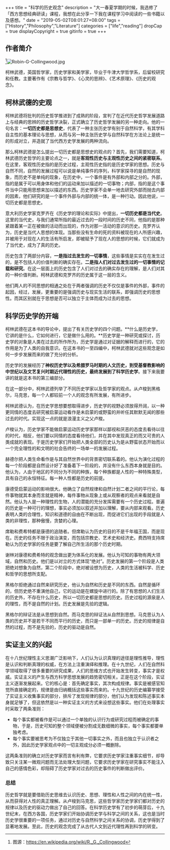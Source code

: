 +++
title = "科学的历史观念"
description = "大一春夏学期的时候，我选修了「西方思想经典研读」课程，我想在此分享一下我在课程学习中阅读的一些书籍以及感想。"
date = "2019-05-02T08:01:27+08:00"
tags = ["History","Philosophy","Literature"]
categories = ["life","reading"]
dropCap = true
displayCopyright = true
gitinfo = true
+++

## 作者简介

[^1]![Robin-G-Collingwood.jpg](/images/Robin-G-Collingwood.jpg "柯林武德")

柯林武德，英国哲学家，历史学家和美学家，毕业于牛津大学哲学系，后留校研究和任教。主要著作有《宗教与哲学》、《心灵的思辨》、《艺术原理》、《历史的观念》。

## 柯林武德的史观

柯林武德将批判的历史哲学推进到了成熟的阶段，宣判了在近代历史哲学发展道路上与经典的思辨的历史哲学决裂，正式确立了历史哲学发展的另一种走向。他的一句名言：**一切历史都是思想史**，代表了一种主张历史学有别于自然科学，有其学科自主性的基本理论与思想，从而与另一种主张历史学与自然科学在方法论上是统一的形成对立，并造就了当代西方史学发展的两种流向。

那么柯林武德是怎么提出一切历史都是思想史的观点的？首先，我们需要知道，柯林武德历史哲学的主要论点之一，就是**客观性历史与主观性历史之间的紧密联系**。在这里，客观性历史指的是历史过程，主观性历史指的是历史学家的思想。历史与自然不同，自然的发展过程可以说是单纯事件的序列，科学家探寻的是自然的现象，而历史不是单纯的现象，在历史中，一个事件是有外部和内部之分的。外部，指的是属于可以用身体和他们的运动来加以描述的一切事物；内部，指的是这个事件当中只能用思想来加以描述的东西。历史学家不会单一地去研究外部而抛去内部的因素，他们研究的是一个事件外部与内部的统一体，是一种行动。因此他说，一切历史都是思想史。

意大利历史学家克罗齐在《历史学的理论和实际》中提出，**一切历史都是当代史**。这里的当代史，与我们通常所指的最近过去的一段时间的历史不同，他指的是那种紧跟着某一正在被做的活动而出现的，作为对那一活动的意识的历史。克罗齐认为，历史是当代人思想的体现。当那些没有生命的死的资料被现在的人所感兴趣，并被用于对现在人的生活有所启发，即被赋予了现在人的思想的时候，它们就成为了当代史，成为了真的历史。

历史包含了两部分内容，**一是指过去发生的一切事情**，这些事情是实实在在发生过的，是不包括人的价值判断的确实存在。**二是指人们对过去发生过的一切事情的记载和研究**。在这一层面上的历史包含了人们对过去的确实存在的理解，是人们对其的一种价值判断。柯林武德和克罗齐的历史属于这一层的含义。

他们两人的不同思想的相通之处在于两者强调的历史不仅仅是事件的外部，事件的起因，经过，发展，更重要的是强调历史与现实生活的联系，即强调历史的思想性。而其区别就在于思想是否可以独立于主体而成为过去的思想。

## 科学历史学的开端

柯林武德在这本书的导论中，提出了有关历史学的四个问题。**什么是历史学，它讲的是什么，它如何进行，它是做什么用的。**历史学是一种研究或探讨，历史学的对象是人类在过去的所作所为，历史学是通过对证据的解释而进行的，它的作用是为了人类的自我意识。在这本书的一至四编中，柯林武德就对这些观念是如何一步步发展而来的做了充分的分析。

历史学的发展经历了**神权历史学以及希腊罗马时期的人文历史，到受基督教影响的中世纪以及文艺复兴时期近代理性的历史，最终发展到了科学历史学**。接下来我要讲的就是这本书的第三编部分。

在这一部分中，柯林武德列举了不同历史学家以及哲学家的观点。从卢梭到黑格尔，马克思，每一个人都较前一个人的观念有所发展，有所进步。

柯林武德认为，在历史学思想要想取得进步，历史学的视野必须放得开阔，以一种更同情的态度去研究被启蒙运动看作是未启蒙的或野蛮的并听任其默默无闻的那些过去的时代。实现这一点的就是浪漫主义之父卢梭。

卢梭认为，历史学家不能做启蒙运动历史学家那样以鄙视和厌恶的态度去看待以往的时代，相反，他们要以同情的态度看待他们，并在其中发现真正的而又可贵的人类成就的表现。于是历史学家们开始把人类全部的历史认为是从野蛮状态开始而以一个完全理性的和文明的社会告终的一场单一的发展过程。

赫德尔把人类生命看作是与其自然世界中的背景密切联系着的。他认为演化过程的每一个阶段都是自然设计好了准备着下一阶段的，并没有什么东西本身就是目的。他认为，人由于地区的不同分为不同的种族，每个种族都是人性的一种特殊类型，具有自己的永恒特征。每一种人性都是历史的前提。

康德受启蒙运动的影响很大。他确立了自然规律和自然计划二者之间的平行论，每件事物就其本身而言就是精神，每件事物从现象上或从观察者的观点来看就是自然。他认为人是一种理性的生物，人的潜能的充分发挥需要有一个历史过程。普遍的历史是一种可行的理想，事实必须加以叙述并加以理解，要从内部来观看。历史表明人类的合理性，知识和道德的自由在不断出现，而促进它们出现的手段就是人类的非理性，那种傲慢，贪婪的心理。

席勒和费希特都是康德的追随者。但席勒认为历史的目的不是千年福王国，而是现在。历史的任务不限于政治演变，而包括宗教史、艺术史和经济史。费西特支持席勒认为历史学家的任务是要了解自己所生活的那个历史时期。

谢林对康德和费希特的观念做出更为体系化的发展。他认为可知的事物有两大领域，自然和历史。他们是以对立的方式体现“绝对”。历史发展的第一个阶段是人类把绝对想象为自然，第二个阶段中，绝对被设想为历史，人类的生活被科学、历史和哲学的思想所支配。

黑格尔拒绝通过自然来研究历史，他认为自然和历史是不同的东西。自然是循环的，但历史绝不重演他自己，它的运动是在螺旋中进行的。除了有思想的人们生活的历史外，不存在什么历史，所以一切历史都是思想的历史。历史过程的源泉是人的理性，而不是自然的计划。历史发展是先验的逻辑。

黑格尔的辩证法是从思想到自然。而马克思的辩证法从自然到思想。马克思认为人类的历史并不是若干不同而平行的历史，而只是一部单一的历史。历史的规律是自然的过程，而不是先验的，历史的驱动是自然。

## 实证主义的兴起

在十八世纪理性主义思潮广泛影响下，人们认为认识真理的途径是理性推导，理性是认识和判断真理的权威，在方法上注重演绎和推理。在十九世纪，人们在自然科学领域取得了很多重要的研究成果，人们的思维方式也开始发生转变，事实才是权威。实证主义的产生与西方科学思想发展的趋势密切相关。正是在这个阶段，实证主义逐渐发展起来。它的核心是：首先确定事实，其次构成规律。事实是被感官知觉所直接确定的，规律是由归纳概括这些事实而来的。十九世纪的历史编纂学接受了实证主义收集事实的部分，排斥了发现规律的部分，他们认为发现和陈述事实本身就足够了，但这依然是以一种实证主义的方式来设想这些事实。他们在处理事实时采取了两条准则：

- 每个事实都被看作是可以通过一个单独的认识行为或研究过程而被确定的事物，于是，历史可知的整个领域便被分割成无数细微的事实，每个事实都要单独考虑。
- 每个事实要被思考为不仅独立于其他一切事实之外，而且也独立于认识者之外，因此历史学家观点中的一切主观成分必须一概删除。

这两条准则的确立对历史学家而言有利有弊，它要求历史学家注重事实细节，却导致只关注某一微观问题而无法处理大型问题，它要求历史学家在研究事实不能注入自己的感情色彩，却阻碍了历史学家对过去的历史事件的判断做出评价。

### 总结

历史哲学就是要借助历史思维去认识历史、思想、理性和人性之间的内在统一性，从而获得对人性的真正理解。从卢梭到马克思，这些哲学家历史学家们都对历史的规律以及历史的驱动力做出了自己的回答。在科学历史学有了初步的萌芽后，十九世纪末，在西方各国，历史学家们开始协调历史学与科学之间的关系，这也是当时历史学很重要的一项任务，通过对历史与自然科学之间关系的协调，历史学得到了显著地发展。至此，历史的观念完成了从古代人文到近代理性再到科学的转变。

[^1]: 图源：<https://en.wikipedia.org/wiki/R._G._Collingwood>
